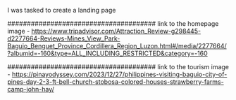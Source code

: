I was tasked to create a landing page

######################################
link to the homepage image - https://www.tripadvisor.com/Attraction_Review-g298445-d2277664-Reviews-Mines_View_Park-Baguio_Benguet_Province_Cordillera_Region_Luzon.html#/media/2277664/?albumid=-160&type=ALL_INCLUDING_RESTRICTED&category=-160

######################################
link to the tourism image - https://pinayodyssey.com/2023/12/27/philippines-visiting-baguio-city-of-pines-day-2-3-ft-bell-church-stobosa-colored-houses-strawberry-farms-camp-john-hay/
